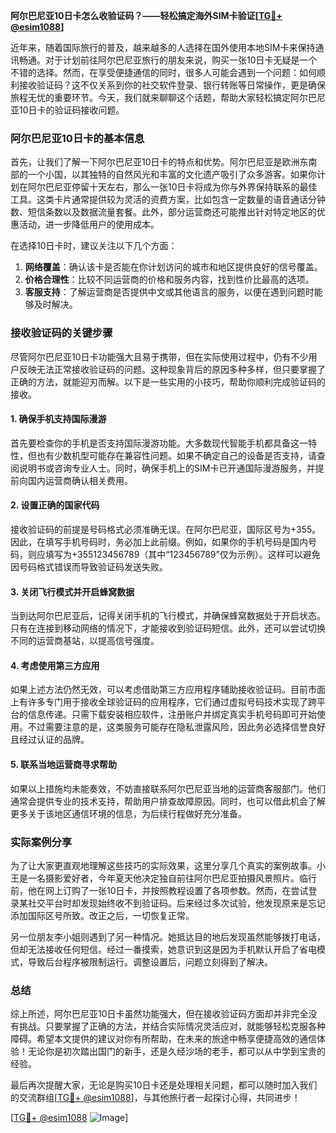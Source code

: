 **阿尔巴尼亚10日卡怎么收验证码？——轻松搞定海外SIM卡验证[[TG💪+ @esim1088](https://t.me/s/esim1088)]**

近年来，随着国际旅行的普及，越来越多的人选择在国外使用本地SIM卡来保持通讯畅通。对于计划前往阿尔巴尼亚旅行的朋友来说，购买一张10日卡无疑是一个不错的选择。然而，在享受便捷通信的同时，很多人可能会遇到一个问题：如何顺利接收验证码？这不仅关系到你的社交软件登录、银行转账等日常操作，更是确保旅程无忧的重要环节。今天，我们就来聊聊这个话题，帮助大家轻松搞定阿尔巴尼亚10日卡的验证码接收问题。

### 阿尔巴尼亚10日卡的基本信息

首先，让我们了解一下阿尔巴尼亚10日卡的特点和优势。阿尔巴尼亚是欧洲东南部的一个小国，以其独特的自然风光和丰富的文化遗产吸引了众多游客。如果你计划在阿尔巴尼亚停留十天左右，那么一张10日卡将成为你与外界保持联系的最佳工具。这类卡片通常提供较为灵活的资费方案，比如包含一定数量的语音通话分钟数、短信条数以及数据流量套餐。此外，部分运营商还可能推出针对特定地区的优惠活动，进一步降低用户的使用成本。

在选择10日卡时，建议关注以下几个方面：

1. **网络覆盖**：确认该卡是否能在你计划访问的城市和地区提供良好的信号覆盖。
2. **价格合理性**：比较不同运营商的价格和服务内容，找到性价比最高的选项。
3. **客服支持**：了解运营商是否提供中文或其他语言的服务，以便在遇到问题时能够及时解决。

### 接收验证码的关键步骤

尽管阿尔巴尼亚10日卡功能强大且易于携带，但在实际使用过程中，仍有不少用户反映无法正常接收验证码的问题。这种现象背后的原因多种多样，但只要掌握了正确的方法，就能迎刃而解。以下是一些实用的小技巧，帮助你顺利完成验证码的接收。

#### 1. 确保手机支持国际漫游

首先要检查你的手机是否支持国际漫游功能。大多数现代智能手机都具备这一特性，但也有少数机型可能存在兼容性问题。如果不确定自己的设备是否支持，请查阅说明书或咨询专业人士。同时，确保手机上的SIM卡已开通国际漫游服务，并提前向国内运营商确认相关费用。

#### 2. 设置正确的国家代码

接收验证码的前提是号码格式必须准确无误。在阿尔巴尼亚，国际区号为+355。因此，在填写手机号码时，务必加上此前缀。例如，如果你的手机号码是国内号码，则应填写为+355123456789（其中“123456789”仅为示例）。这样可以避免因号码格式错误而导致验证码发送失败。

#### 3. 关闭飞行模式并开启蜂窝数据

当到达阿尔巴尼亚后，记得关闭手机的飞行模式，并确保蜂窝数据处于开启状态。只有在连接到移动网络的情况下，才能接收到验证码短信。此外，还可以尝试切换不同的运营商基站，以提高信号强度。

#### 4. 考虑使用第三方应用

如果上述方法仍然无效，可以考虑借助第三方应用程序辅助接收验证码。目前市面上有许多专门用于接收全球验证码的应用程序，它们通过虚拟号码技术实现了跨平台的信息传递。只需下载安装相应软件，注册账户并绑定真实手机号码即可开始使用。不过需要注意的是，这类服务可能存在隐私泄露风险，因此务必选择信誉良好且经过认证的品牌。

#### 5. 联系当地运营商寻求帮助

如果以上措施均未能奏效，不妨直接联系阿尔巴尼亚当地的运营商客服部门。他们通常会提供专业的技术支持，帮助用户排查故障原因。同时，也可以借此机会了解更多关于该地区通信环境的信息，为后续行程做好充分准备。

### 实际案例分享

为了让大家更直观地理解这些技巧的实际效果，这里分享几个真实的案例故事。小王是一名摄影爱好者，今年夏天他决定独自前往阿尔巴尼亚拍摄风景照片。临行前，他在网上订购了一张10日卡，并按照教程设置了各项参数。然而，在尝试登录某社交平台时却发现始终收不到验证码。后来经过多次试验，他发现原来是忘记添加国际区号所致。改正之后，一切恢复正常。

另一位朋友李小姐则遇到了另一种情况。她抵达目的地后发现虽然能够拨打电话，但却无法接收任何短信。经过一番摸索，她意识到这是因为手机默认开启了省电模式，导致后台程序被限制运行。调整设置后，问题立刻得到了解决。

### 总结

综上所述，阿尔巴尼亚10日卡虽然功能强大，但在接收验证码方面却并非完全没有挑战。只要掌握了正确的方法，并结合实际情况灵活应对，就能够轻松克服各种障碍。希望本文提供的建议对你有所帮助，在未来的旅途中畅享便捷高效的通信体验！无论你是初次踏出国门的新手，还是久经沙场的老手，都可以从中学到宝贵的经验。

最后再次提醒大家，无论是购买10日卡还是处理相关问题，都可以随时加入我们的交流群组[[TG💪+ @esim1088](https://t.me/s/esim1088)]，与其他旅行者一起探讨心得，共同进步！

[[TG💪+ @esim1088](https://t.me/s/esim1088) ![Image](https://i.postimg.cc/4NQfJmqS/Snipaste-2025-05-13-00-14-12.png)]